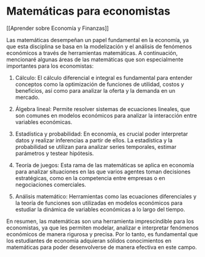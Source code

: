 # Matemáticas para economistas

[[Aprender sobre Economía y Finanzas]]

Las matemáticas desempeñan un papel fundamental en la economía, ya que esta disciplina se basa en la modelización y el análisis de fenómenos económicos a través de herramientas matemáticas. A continuación, mencionaré algunas áreas de las matemáticas que son especialmente importantes para los economistas:

1. Cálculo: El cálculo diferencial e integral es fundamental para entender conceptos como la optimización de funciones de utilidad, costos y beneficios, así como para analizar la oferta y la demanda en un mercado.

2. Álgebra lineal: Permite resolver sistemas de ecuaciones lineales, que son comunes en modelos económicos para analizar la interacción entre variables económicas.

3. Estadística y probabilidad: En economía, es crucial poder interpretar datos y realizar inferencias a partir de ellos. La estadística y la probabilidad se utilizan para analizar series temporales, estimar parámetros y testear hipótesis.

4. Teoría de juegos: Esta rama de las matemáticas se aplica en economía para analizar situaciones en las que varios agentes toman decisiones estratégicas, como en la competencia entre empresas o en negociaciones comerciales.

5. Análisis matemático: Herramientas como las ecuaciones diferenciales y la teoría de funciones son utilizadas en modelos económicos para estudiar la dinámica de variables económicas a lo largo del tiempo.

En resumen, las matemáticas son una herramienta imprescindible para los economistas, ya que les permiten modelar, analizar e interpretar fenómenos económicos de manera rigurosa y precisa. Por lo tanto, es fundamental que los estudiantes de economía adquieran sólidos conocimientos en matemáticas para poder desenvolverse de manera efectiva en este campo.
